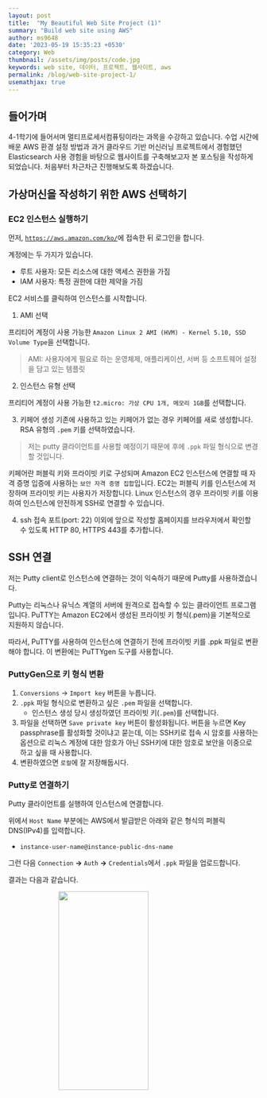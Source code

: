 ```yaml
---
layout: post
title:  "My Beautiful Web Site Project (1)"
summary: "Build web site using AWS"
author: ms9648
date: '2023-05-19 15:35:23 +0530'
category: Web
thumbnail: /assets/img/posts/code.jpg
keywords: web site, 데이터, 프로젝트, 웹사이트, aws
permalink: /blog/web-site-project-1/
usemathjax: true
---
```


## 들어가며
4-1학기에 들어서며 멀티프로세서컴퓨팅이라는 과목을 수강하고 있습니다. 수업 시간에 배운 AWS 환경 설정 방법과 과거 클라우드 기반 머신러닝 프로젝트에서 경험했던 Elasticsearch 사용 경험을 바탕으로 웹사이트를 구축해보고자 본 포스팅을 작성하게 되었습니다. 처음부터 차근차근 진행해보도록 하겠습니다.

## 가상머신을 작성하기 위한 AWS 선택하기
### EC2 인스턴스 실행하기
먼저, [`https://aws.amazon.com/ko/`](https://aws.amazon.com/ko/)에 접속한 뒤 로그인을 합니다.

계정에는 두 가지가 있습니다.
- 루트 사용자: 모든 리소스에 대한 액세스 권한을 가짐
- IAM 사용자: 특정 권한에 대한 제약을 가짐

EC2 서비스를 클릭하여 인스턴스를 시작합니다.

1. AMI 선택
   
  프리티어 계정이 사용 가능한 `Amazon Linux 2 AMI (HVM) - Kernel 5.10, SSD Volume Type`을 선택합니다.

> AMI: 사용자에게 필요로 하는 운영체제, 애플리케이션, 서버 등 소프트웨어 설정을 담고 있는 템플릿

2. 인스턴스 유형 선택
  
  프리티어 계정이 사용 가능한 `t2.micro: 가상 CPU 1개, 메모리 1GB`를 선택합니다.

3. 키페어 생성
  기존에 사용하고 있는 키페어가 없는 경우 키페어를 새로 생성합니다.
  RSA 유형의 `.pem` 키를 선택하였습니다.

> 저는 putty 클라이언트를 사용할 예정이기 때문에 후에 `.ppk` 파일 형식으로 변경할 것입니다.

키페어란 퍼블릭 키와 프라이빗 키로 구성되며 Amazon EC2 인스턴스에 연결할 때 자격 증명 입증에 사용하는 `보안 자격 증명 집합`입니다.
EC2는 퍼블릭 키를 인스턴스에 저장하며 프라이빗 키는 사용자가 저장합니다.
Linux 인스턴스의 경우 프라이빗 키를 이용하여 인스턴스에 안전하게 SSH로 연결할 수 있습니다.

4. ssh 접속 포트(port: 22) 이외에 앞으로 작성할 홈페이지를 브라우저에서 확인할 수 있도록 HTTP 80, HTTPS 443를 추가합니다.

## SSH 연결

저는 Putty client로 인스턴스에 연결하는 것이 익숙하기 때문에 Putty를 사용하겠습니다.

Putty는 리눅스나 유닉스 계열의 서버에 원격으로 접속할 수 있는 클라이언트 프로그램입니다. PuTTY는 Amazon EC2에서 생성된 프라이빗 키 형식(.pem)을 기본적으로 지원하지 않습니다. 

따라서, PuTTY를 사용하여 인스턴스에 연결하기 전에 프라이빗 키를 .ppk 파일로 변환해야 합니다. 이 변환에는 PuTTYgen 도구를 사용합니다.

### PuttyGen으로 키 형식 변환
1. `Conversions` → `Import key` 버튼을 누릅니다.
2. `.ppk` 파일 형식으로 변환하고 싶은 `.pem` 파일을 선택합니다.
     - 인스턴스 생성 당시 생성하였던 프라이빗 키(`.pem`)를 선택합니다.
3. 파일을 선택하면 `Save private key` 버튼이 활성화됩니다. 버튼을 누르면 Key passphrase를 활성화할 것이냐고 묻는데, 이는 SSH키로 접속 시 암호를 사용하는 옵션으로 리눅스 계정에 대한 암호가 아닌 SSH키에 대한 암호로 보안을 이중으로 하고 싶을 때 사용합니다.
4. 변환하였으면 `로컬`에 잘 저장해둡시다.

### Putty로 연결하기
Putty 클라이언트를 실행하여 인스턴스에 연결합니다.

위에서 `Host Name` 부분에는 AWS에서 발급받은 아래와 같은 형식의 퍼블릭 DNS(IPv4)를 입력합니다.
- `instance-user-name@instance-public-dns-name`

그런 다음 `Connection` **→** `Auth` **→** `Credentials`에서 `.ppk` 파일을 업로드합니다.

결과는 다음과 같습니다.

<img src = "https://i.postimg.cc/XqSDfJvP/Connect-instance.jpg" style="width: 60%; height: 400px; display: block; margin: 0 auto;"/>